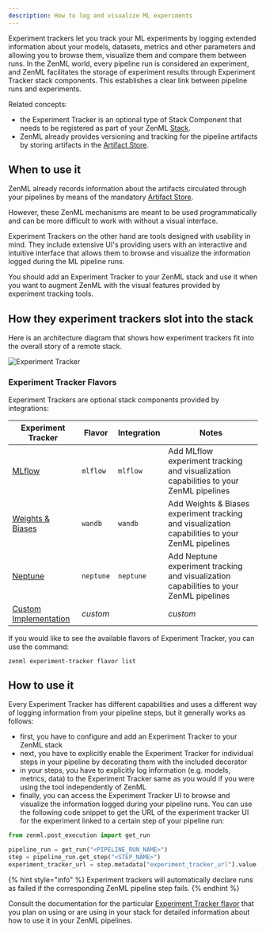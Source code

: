 ```yaml
---
description: How to log and visualize ML experiments
---
```


Experiment trackers let you track your ML experiments by logging extended
information about your models, datasets, metrics and other parameters and
allowing you to browse them, visualize them and compare them between runs.
In the ZenML world, every pipeline run is considered an experiment, and ZenML
facilitates the storage of experiment results through Experiment Tracker stack
components. This establishes a clear link between pipeline runs and experiments.

Related concepts:

* the Experiment Tracker is an optional type of Stack Component that needs to be
registered as part of your ZenML [Stack](../../starter-guide/stacks/stacks.md).
* ZenML already provides versioning and tracking for the pipeline artifacts by
storing artifacts in the [Artifact Store](../artifact-stores/artifact-stores.md).

## When to use it

ZenML already records information about the artifacts circulated through your
pipelines by means of the mandatory [Artifact Store](../artifact-stores/artifact-stores.md). 

<!-- markdown-link-check-disable -->

<!---
Similar to
Experiment Trackers, the ZenML pipeline artifacts can be extracted using
[the post-execution workflow API](../../developer-guide/post-execution-workflow.md)
and visualized using the ZenML [Visualizers](../../developer-guide/visualizer.md).
-->

<!-- markdown-link-check-enable -->

However, these ZenML mechanisms are meant to be used programmatically and can be
more difficult to work with without a visual interface.

Experiment Trackers on the other hand are tools designed with usability in mind.
They include extensive UI's providing users with an interactive and intuitive
interface that allows them to browse and visualize the information logged during
the ML pipeline runs.

You should add an Experiment Tracker to your ZenML stack and use it when you
want to augment ZenML with the visual features provided by experiment tracking
tools.

## How they experiment trackers slot into the stack

Here is an architecture diagram that shows how experiment trackers fit into the 
overall story of a remote stack.

![Experiment Tracker](../../assets/diagrams/Remote_with_exp_tracker.png)

### Experiment Tracker Flavors

Experiment Trackers are optional stack components provided by integrations:

| Experiment Tracker                   | Flavor   | Integration   | Notes                                                                                           |
|--------------------------------------|----------|---------------|-------------------------------------------------------------------------------------------------|
| [MLflow](./mlflow.md)                | `mlflow` | `mlflow`      | Add MLflow experiment tracking and visualization capabilities to your ZenML pipelines           |
| [Weights & Biases](./wandb.md)       | `wandb`  | `wandb`       | Add Weights & Biases experiment tracking and visualization capabilities to your ZenML pipelines |
| [Neptune](./neptune.md)              | `neptune`| `neptune`     | Add Neptune experiment tracking and visualization capabilities to your ZenML pipelines          |
| [Custom Implementation](./custom.md) | _custom_ |               | _custom_                                                                                        | Extend the Experiment Tracker abstraction and provide your own implementation |

If you would like to see the available flavors of Experiment Tracker, you can 
use the command:

```shell
zenml experiment-tracker flavor list
```
## How to use it

Every Experiment Tracker has different capabilities and uses a different
way of logging information from your pipeline steps, but it generally works
as follows:

* first, you have to configure and add an Experiment Tracker to your ZenML stack
* next, you have to explicitly enable the Experiment Tracker for individual
steps in your pipeline by decorating them with the included decorator
* in your steps, you have to explicitly log information (e.g. models, metrics,
data) to the Experiment Tracker same as you would if you were using the tool
independently of ZenML
* finally, you can access the Experiment Tracker UI to browse and visualize the
information logged during your pipeline runs. You can use the following code
snippet to get the URL of the experiment tracker UI for the experiment linked
to a certain step of your pipeline run:

```python
from zenml.post_execution import get_run

pipeline_run = get_run("<PIPELINE_RUN_NAME>")
step = pipeline_run.get_step("<STEP_NAME>")
experiment_tracker_url = step.metadata["experiment_tracker_url"].value
```

{% hint style="info" %}
Experiment trackers will automatically declare runs as failed if the 
corresponding ZenML pipeline step fails.
{% endhint %}

Consult the documentation for the particular [Experiment Tracker flavor](#experiment-tracker-flavors)
that you plan on using or are using in your stack for detailed information about
how to use it in your ZenML pipelines.
